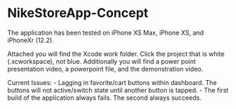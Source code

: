 # NikeStoreApp-Concept
The application has been tested on iPhone XS Max, iPhone XS, and iPhoneXr (12.2).

Attached you will find the Xcode work folder. Click the project that is white (.xcworkspace), not blue. Additionally you will find a power point presentation video, a powerpoint file, and the demonstration video.

Current Issues:
	- Lagging in favorite/cart buttons within dashboard. The buttons will not active/switch state until another button is tapped.
	- The first build of the application always fails. The second always succeeds.
	
